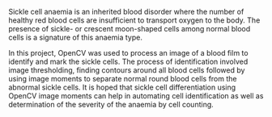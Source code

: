 Sickle cell anaemia is an inherited blood disorder where the number of healthy red blood cells are insufficient to transport oxygen to the body. The presence of sickle- or crescent
moon-shaped cells among normal blood cells is a signature of this anaemia type. 

In this project, OpenCV was used to process an image of a blood film to identify and mark the sickle cells. The process of identification involved image thresholding, finding
contours around all blood cells followed by using image moments to separate normal round blood cells from the abnormal sickle cells. It is hoped that sickle cell differentiation 
using OpenCV image moments can help in automating cell identification as well as determination of the severity of the anaemia by cell counting.
